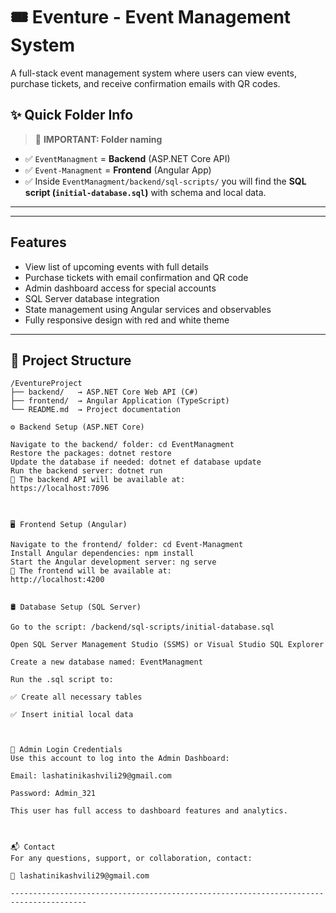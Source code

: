 # 🎟️ Eventure - Event Management System

A full-stack event management system where users can view events, purchase tickets, and receive confirmation emails with QR codes.


## ✨ Quick Folder Info
> 📌 **IMPORTANT: Folder naming**
- ✅ `EventManagment` = **Backend** (ASP.NET Core API)
- ✅ `Event-Managment` = **Frontend** (Angular App)
- ✅ Inside `EventManagment/backend/sql-scripts/` you will find the **SQL script (`initial-database.sql`)** with schema and local data.

---

---

##  Features

- View list of upcoming events with full details
- Purchase tickets with email confirmation and QR code
- Admin dashboard access for special accounts
- SQL Server database integration
- State management using Angular services and observables
- Fully responsive design with red and white theme

---

## 📂 Project Structure

```plaintext
/EventureProject
├── backend/   → ASP.NET Core Web API (C#)
├── frontend/  → Angular Application (TypeScript)
└── README.md  → Project documentation

⚙️ Backend Setup (ASP.NET Core)

Navigate to the backend/ folder: cd EventManagment
Restore the packages: dotnet restore
Update the database if needed: dotnet ef database update
Run the backend server: dotnet run
📍 The backend API will be available at:
https://localhost:7096



🖥️ Frontend Setup (Angular)

Navigate to the frontend/ folder: cd Event-Managment
Install Angular dependencies: npm install
Start the Angular development server: ng serve
📍 The frontend will be available at:
http://localhost:4200


🛢️ Database Setup (SQL Server)

Go to the script: /backend/sql-scripts/initial-database.sql

Open SQL Server Management Studio (SSMS) or Visual Studio SQL Explorer

Create a new database named: EventManagment

Run the .sql script to:

✅ Create all necessary tables

✅ Insert initial local data



🔐 Admin Login Credentials
Use this account to log into the Admin Dashboard:

Email: lashatinikashvili29@gmail.com

Password: Admin_321

This user has full access to dashboard features and analytics.



📬 Contact
For any questions, support, or collaboration, contact:

📧 lashatinikashvili29@gmail.com

---------------------------------------------------------------------------------------